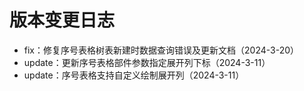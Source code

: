 # 版本变更日志

-   fix：修复序号表格树表新建时数据查询错误及更新文档（2024-3-20）
-   update：更新序号表格部件参数指定展开列下标（2024-3-11）
-   update：序号表格支持自定义绘制展开列（2024-3-11）
